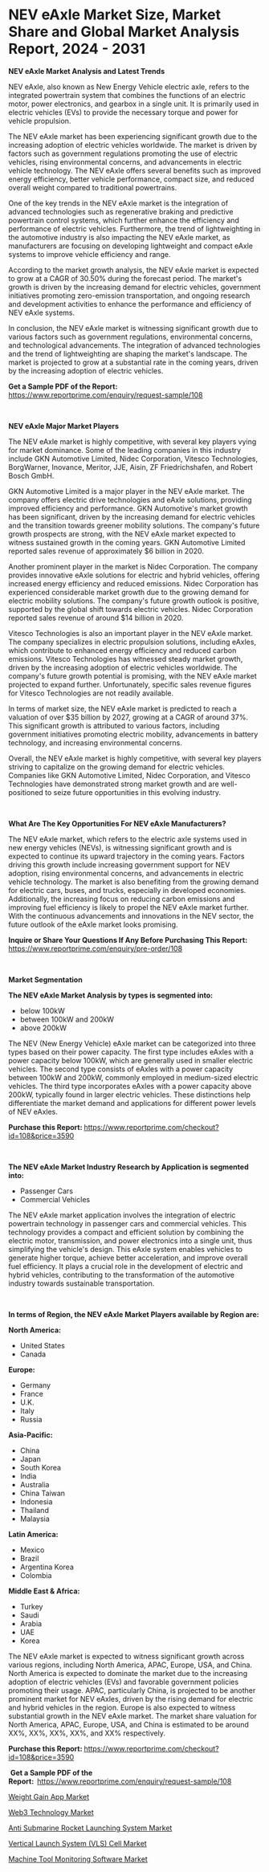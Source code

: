 <p><h1>NEV eAxle Market Size, Market Share and Global Market Analysis Report, 2024 - 2031</h1></p><p><strong>NEV eAxle Market Analysis and Latest Trends</strong></p>
<p><p>NEV eAxle, also known as New Energy Vehicle electric axle, refers to the integrated powertrain system that combines the functions of an electric motor, power electronics, and gearbox in a single unit. It is primarily used in electric vehicles (EVs) to provide the necessary torque and power for vehicle propulsion.</p><p>The NEV eAxle market has been experiencing significant growth due to the increasing adoption of electric vehicles worldwide. The market is driven by factors such as government regulations promoting the use of electric vehicles, rising environmental concerns, and advancements in electric vehicle technology. The NEV eAxle offers several benefits such as improved energy efficiency, better vehicle performance, compact size, and reduced overall weight compared to traditional powertrains.</p><p>One of the key trends in the NEV eAxle market is the integration of advanced technologies such as regenerative braking and predictive powertrain control systems, which further enhance the efficiency and performance of electric vehicles. Furthermore, the trend of lightweighting in the automotive industry is also impacting the NEV eAxle market, as manufacturers are focusing on developing lightweight and compact eAxle systems to improve vehicle efficiency and range.</p><p>According to the market growth analysis, the NEV eAxle market is expected to grow at a CAGR of 30.50% during the forecast period. The market's growth is driven by the increasing demand for electric vehicles, government initiatives promoting zero-emission transportation, and ongoing research and development activities to enhance the performance and efficiency of NEV eAxle systems.</p><p>In conclusion, the NEV eAxle market is witnessing significant growth due to various factors such as government regulations, environmental concerns, and technological advancements. The integration of advanced technologies and the trend of lightweighting are shaping the market's landscape. The market is projected to grow at a substantial rate in the coming years, driven by the increasing adoption of electric vehicles.</p></p>
<p><strong>Get a Sample PDF of the Report:&nbsp;</strong> <a href="https://www.reportprime.com/enquiry/request-sample/108">https://www.reportprime.com/enquiry/request-sample/108</a></p>
<p>&nbsp;</p>
<p><strong>NEV eAxle Major Market Players</strong></p>
<p><p>The NEV eAxle market is highly competitive, with several key players vying for market dominance. Some of the leading companies in this industry include GKN Automotive Limited, Nidec Corporation, Vitesco Technologies, BorgWarner, Inovance, Meritor, JJE, Aisin, ZF Friedrichshafen, and Robert Bosch GmbH.</p><p>GKN Automotive Limited is a major player in the NEV eAxle market. The company offers electric drive technologies and eAxle solutions, providing improved efficiency and performance. GKN Automotive's market growth has been significant, driven by the increasing demand for electric vehicles and the transition towards greener mobility solutions. The company's future growth prospects are strong, with the NEV eAxle market expected to witness sustained growth in the coming years. GKN Automotive Limited reported sales revenue of approximately $6 billion in 2020.</p><p>Another prominent player in the market is Nidec Corporation. The company provides innovative eAxle solutions for electric and hybrid vehicles, offering increased energy efficiency and reduced emissions. Nidec Corporation has experienced considerable market growth due to the growing demand for electric mobility solutions. The company's future growth outlook is positive, supported by the global shift towards electric vehicles. Nidec Corporation reported sales revenue of around $14 billion in 2020.</p><p>Vitesco Technologies is also an important player in the NEV eAxle market. The company specializes in electric propulsion solutions, including eAxles, which contribute to enhanced energy efficiency and reduced carbon emissions. Vitesco Technologies has witnessed steady market growth, driven by the increasing adoption of electric vehicles worldwide. The company's future growth potential is promising, with the NEV eAxle market projected to expand further. Unfortunately, specific sales revenue figures for Vitesco Technologies are not readily available.</p><p>In terms of market size, the NEV eAxle market is predicted to reach a valuation of over $35 billion by 2027, growing at a CAGR of around 37%. This significant growth is attributed to various factors, including government initiatives promoting electric mobility, advancements in battery technology, and increasing environmental concerns.</p><p>Overall, the NEV eAxle market is highly competitive, with several key players striving to capitalize on the growing demand for electric vehicles. Companies like GKN Automotive Limited, Nidec Corporation, and Vitesco Technologies have demonstrated strong market growth and are well-positioned to seize future opportunities in this evolving industry.</p></p>
<p>&nbsp;</p>
<p><strong>What Are The Key Opportunities For NEV eAxle Manufacturers?</strong></p>
<p><p>The NEV eAxle market, which refers to the electric axle systems used in new energy vehicles (NEVs), is witnessing significant growth and is expected to continue its upward trajectory in the coming years. Factors driving this growth include increasing government support for NEV adoption, rising environmental concerns, and advancements in electric vehicle technology. The market is also benefiting from the growing demand for electric cars, buses, and trucks, especially in developed economies. Additionally, the increasing focus on reducing carbon emissions and improving fuel efficiency is likely to propel the NEV eAxle market further. With the continuous advancements and innovations in the NEV sector, the future outlook of the eAxle market looks promising.</p></p>
<p><strong>Inquire or Share Your Questions If Any Before Purchasing This Report:</strong> <a href="https://www.reportprime.com/enquiry/pre-order/108">https://www.reportprime.com/enquiry/pre-order/108</a></p>
<p>&nbsp;</p>
<p><strong>Market Segmentation</strong></p>
<p><strong>The NEV eAxle Market Analysis by types is segmented into:</strong></p>
<p><ul><li>below 100kW</li><li>between 100kW and 200kW</li><li>above 200kW</li></ul></p>
<p><p>The NEV (New Energy Vehicle) eAxle market can be categorized into three types based on their power capacity. The first type includes eAxles with a power capacity below 100kW, which are generally used in smaller electric vehicles. The second type consists of eAxles with a power capacity between 100kW and 200kW, commonly employed in medium-sized electric vehicles. The third type incorporates eAxles with a power capacity above 200kW, typically found in larger electric vehicles. These distinctions help differentiate the market demand and applications for different power levels of NEV eAxles.</p></p>
<p><strong>Purchase this Report:&nbsp;</strong><a href="https://www.reportprime.com/checkout?id=108&price=3590">https://www.reportprime.com/checkout?id=108&price=3590</a></p>
<p>&nbsp;</p>
<p><strong>The NEV eAxle Market Industry Research by Application is segmented into:</strong></p>
<p><ul><li>Passenger Cars</li><li>Commercial Vehicles</li></ul></p>
<p><p>The NEV eAxle market application involves the integration of electric powertrain technology in passenger cars and commercial vehicles. This technology provides a compact and efficient solution by combining the electric motor, transmission, and power electronics into a single unit, thus simplifying the vehicle's design. This eAxle system enables vehicles to generate higher torque, achieve better acceleration, and improve overall fuel efficiency. It plays a crucial role in the development of electric and hybrid vehicles, contributing to the transformation of the automotive industry towards sustainable transportation.</p></p>
<p>&nbsp;</p>
<p><strong>In terms of Region, the NEV eAxle Market Players available by Region are:</strong></p>
<p>
    <p> <strong> North America: </strong>
        <ul>
            <li>United States</li>
            <li>Canada</li>
        </ul>
        </p> 
    <p> <strong> Europe: </strong>
        <ul>
            <li>Germany</li>
            <li>France</li>
            <li>U.K.</li>
            <li>Italy</li>
            <li>Russia</li>
        </ul>
        </p> 
    <p> <strong> Asia-Pacific: </strong>
        <ul>
            <li>China</li>
            <li>Japan</li>
            <li>South Korea</li>
            <li>India</li>
            <li>Australia</li>
            <li>China Taiwan</li>
            <li>Indonesia</li>
            <li>Thailand</li>
            <li>Malaysia</li>
        </ul>
        </p> 
    <p> <strong> Latin America: </strong>
        <ul>
            <li>Mexico</li>
            <li>Brazil</li>
            <li>Argentina Korea</li>
            <li>Colombia</li>
        </ul>
        </p> 
    <p> <strong> Middle East & Africa: </strong>
        <ul>
            <li>Turkey</li>
            <li>Saudi</li>
            <li>Arabia</li>
            <li>UAE</li>
            <li>Korea</li>
        </ul>
    </p>
    </p>
<p><p>The NEV eAxle market is expected to witness significant growth across various regions, including North America, APAC, Europe, USA, and China. North America is expected to dominate the market due to the increasing adoption of electric vehicles (EVs) and favorable government policies promoting their usage. APAC, particularly China, is projected to be another prominent market for NEV eAxles, driven by the rising demand for electric and hybrid vehicles in the region. Europe is also expected to witness substantial growth in the NEV eAxle market. The market share valuation for North America, APAC, Europe, USA, and China is estimated to be around XX%, XX%, XX%, XX%, and XX% respectively.</p></p>
<p><strong>Purchase this Report: </strong><a href="https://www.reportprime.com/checkout?id=108&price=3590">https://www.reportprime.com/checkout?id=108&price=3590</a></p>
<p>&nbsp;<strong>Get a Sample PDF of the Report:&nbsp;&nbsp;</strong><a href="https://www.reportprime.com/enquiry/request-sample/108">https://www.reportprime.com/enquiry/request-sample/108</a></p>
<p><strong></strong></p>
<p><p><a href="https://medium.com/@vallieemard78/weight-gain-app-market-trends-forecast-and-competitive-analysis-to-2030-adb9b47d3b87">Weight Gain App Market</a></p><p><a href="https://medium.com/@vallieemard78/web3-technology-market-size-and-market-trends-complete-industry-overview-2023-to-2030-6d497adc07bd">Web3 Technology Market</a></p><p><a href="https://github.com/RoccoManning/Market-Research-Report-List-3/blob/main/anti-submarine-rocket-launching-system-market.md">Anti Submarine Rocket Launching System Market</a></p><p><a href="https://github.com/RichRobinson5/Market-Research-Report-List-3/blob/main/vertical-launch-system-vls-cell-market.md">Vertical Launch System (VLS) Cell Market</a></p><p><a href="https://medium.com/@vallieemard78/machine-tool-monitoring-software-market-outlook-industry-overview-and-forecast-2023-to-2030-1ec45d5145d0">Machine Tool Monitoring Software Market</a></p></p>